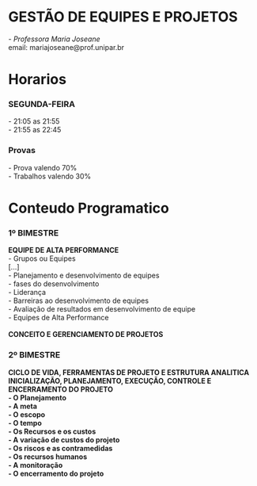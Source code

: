 # GESTÃO DE EQUIPES E PROJETOS
<div>
    <p><i>- Professora Maria Joseane</i><br>
    email: mariajoseane@prof.unipar.br</p>

<h1>Horarios</h1>
<h3>SEGUNDA-FEIRA</h3>
<p>
- 21:05 as 21:55<br>
- 21:55 as 22:45
</p>

<h3>Provas</h3>
<p>
- Prova valendo 70%<br>
- Trabalhos valendo 30%</p>

<h1>Conteudo Programatico</h1>
<h3>1º BIMESTRE</h3>
<p><b>EQUIPE DE ALTA PERFORMANCE</b><br>
- Grupos ou Equipes<br>
[...]<br>
- Planejamento e desenvolvimento de equipes<br>
- fases do desenvolvimento<br>
- Liderança<br>
- Barreiras ao desenvolvimento de equipes<br>
- Avaliação de resultados em desenvolvimento de equipe<br>
- Equipes de Alta Performance<br><br>
<b>CONCEITO E GERENCIAMENTO DE PROJETOS</b><br>
<h3>2º BIMESTRE</h3>
<p><b>CICLO DE VIDA, FERRAMENTAS DE PROJETO E ESTRUTURA ANALITICA<b><br>
<b>INICIALIZAÇÃO, PLANEJAMENTO, EXECUÇÃO, CONTROLE E ENCERRAMENTO DO PROJETO</b><br>
- O Planejamento<br>
- A meta<br>
- O escopo<br>
- O tempo<br>
- Os Recursos e os custos<br>
- A variação de custos do projeto<br>
- Os riscos e as contramedidas<br>
- Os recursos humanos<br>
- A monitoração<br>
- O encerramento do projeto<br></p>
</div>
